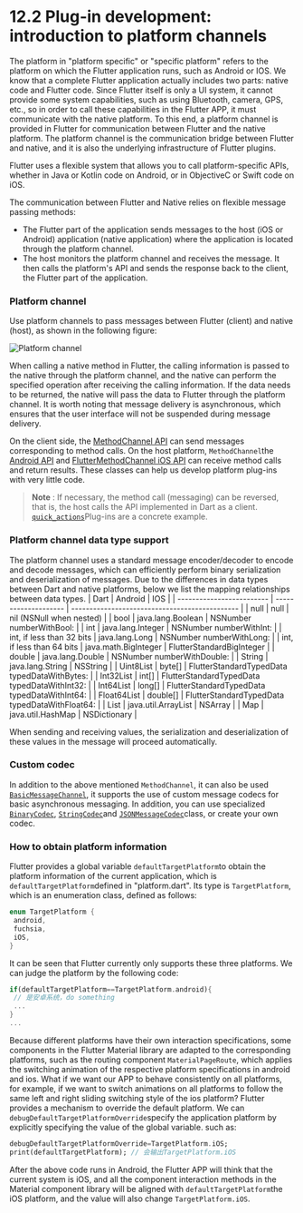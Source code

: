 # 12.2 Plug-in development: introduction to platform channels

The platform in "platform specific" or "specific platform" refers to the platform on which the Flutter application runs, such as Android or IOS. We know that a complete Flutter application actually includes two parts: native code and Flutter code. Since Flutter itself is only a UI system, it cannot provide some system capabilities, such as using Bluetooth, camera, GPS, etc., so in order to call these capabilities in the Flutter APP, it must communicate with the native platform. To this end, a platform channel is provided in Flutter for communication between Flutter and the native platform. The platform channel is the communication bridge between Flutter and native, and it is also the underlying infrastructure of Flutter plugins.

Flutter uses a flexible system that allows you to call platform-specific APIs, whether in Java or Kotlin code on Android, or in ObjectiveC or Swift code on iOS.

The communication between Flutter and Native relies on flexible message passing methods:

-   The Flutter part of the application sends messages to the host (iOS or Android) application (native application) where the application is located through the platform channel.
-   The host monitors the platform channel and receives the message. It then calls the platform's API and sends the response back to the client, the Flutter part of the application.

### Platform channel

Use platform channels to pass messages between Flutter (client) and native (host), as shown in the following figure:

![Platform channel](https://pcdn.flutterchina.club/imgs/12-3.png)

When calling a native method in Flutter, the calling information is passed to the native through the platform channel, and the native can perform the specified operation after receiving the calling information. If the data needs to be returned, the native will pass the data to Flutter through the platform channel. It is worth noting that message delivery is asynchronous, which ensures that the user interface will not be suspended during message delivery.

On the client side, the [MethodChannel API](https://docs.flutter.io/flutter/services/MethodChannel-class.html) can send messages corresponding to method calls. On the host platform, `MethodChannel`the [Android API](https://docs.flutter.io/javadoc/io/flutter/plugin/common/MethodChannel.html) and [FlutterMethodChannel iOS API](https://docs.flutter.io/objcdoc/Classes/FlutterMethodChannel.html) can receive method calls and return results. These classes can help us develop platform plug-ins with very little code.

> **Note** : If necessary, the method call (messaging) can be reversed, that is, the host calls the API implemented in Dart as a client. [`quick_actions`](https://pub.dartlang.org/packages/quick_actions)Plug-ins are a concrete example.

### Platform channel data type support

The platform channel uses a standard message encoder/decoder to encode and decode messages, which can efficiently perform binary serialization and deserialization of messages. Due to the differences in data types between Dart and native platforms, below we list the mapping relationships between data types.
| Dart                      | Android              | IOS                                            |
| ------------------------- | -------------------- | ---------------------------------------------- |
| null                      | null                 | nil (NSNull when nested)                       |
| bool                      | java.lang.Boolean    | NSNumber numberWithBool:                       |
| int                       | java.lang.Integer    | NSNumber numberWithInt:                        |
| int, if less than 32 bits | java.lang.Long       | NSNumber numberWithLong:                       |
| int, if less than 64 bits | java.math.BigInteger | FlutterStandardBigInteger                      |
| double                    | java.lang.Double     | NSNumber numberWithDouble:                     |
| String                    | java.lang.String     | NSString                                       |
| Uint8List                 | byte[]               | FlutterStandardTypedData typedDataWithBytes:   |
| Int32List                 | int[]                | FlutterStandardTypedData typedDataWithInt32:   |
| Int64List                 | long[]               | FlutterStandardTypedData typedDataWithInt64:   |
| Float64List               | double[]             | FlutterStandardTypedData typedDataWithFloat64: |
| List                      | java.util.ArrayList  | NSArray                                        |
| Map                       | java.util.HashMap    | NSDictionary                                   |


When sending and receiving values, the serialization and deserialization of these values ​​in the message will proceed automatically.

### Custom codec

In addition to the above mentioned `MethodChannel`, it can also be used [`BasicMessageChannel`](https://docs.flutter.io/flutter/services/BasicMessageChannel-class.html), it supports the use of custom message codecs for basic asynchronous messaging. In addition, you can use specialized [`BinaryCodec`](https://docs.flutter.io/flutter/services/BinaryCodec-class.html), [`StringCodec`](https://docs.flutter.io/flutter/services/StringCodec-class.html)and [`JSONMessageCodec`](https://docs.flutter.io/flutter/services/JSONMessageCodec-class.html)class, or create your own codec.

### How to obtain platform information

Flutter provides a global variable `defaultTargetPlatform`to obtain the platform information of the current application, which is `defaultTargetPlatform`defined in "platform.dart". Its type is `TargetPlatform`, which is an enumeration class, defined as follows:

``` dart 
enum TargetPlatform {
 android,
 fuchsia,
 iOS,
}

```

It can be seen that Flutter currently only supports these three platforms. We can judge the platform by the following code:

``` dart 
if(defaultTargetPlatform==TargetPlatform.android){
 // 是安卓系统，do something
 ...
}
...

```

Because different platforms have their own interaction specifications, some components in the Flutter Material library are adapted to the corresponding platforms, such as the routing component `MaterialPageRoute`, which applies the switching animation of the respective platform specifications in android and ios. What if we want our APP to behave consistently on all platforms, for example, if we want to switch animations on all platforms to follow the same left and right sliding switching style of the ios platform? Flutter provides a mechanism to override the default platform. We can `debugDefaultTargetPlatformOverride`specify the application platform by explicitly specifying the value of the global variable. such as:

``` dart 
debugDefaultTargetPlatformOverride=TargetPlatform.iOS;
print(defaultTargetPlatform); // 会输出TargetPlatform.iOS

```

After the above code runs in Android, the Flutter APP will think that the current system is iOS, and all the component interaction methods in the Material component library will be aligned with `defaultTargetPlatform`the iOS platform, and the value will also change `TargetPlatform.iOS`.